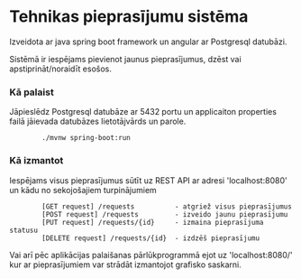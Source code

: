 # Tehnikas pieprasījumu sistēma
Izveidota ar java spring boot framework un angular ar Postgresql datubāzi.

Sistēmā ir iespējams pievienot jaunus pieprasījumus, dzēst vai apstiprināt/noraidīt esošos.

### Kā palaist
Jāpieslēdz Postgresql datubāze ar 5432 portu un applicaiton properties failā jāievada datubāzes lietotājvārds un parole.

            ./mvnw spring-boot:run



### Kā izmantot
Iespējams visus pieprasījumus sūtīt uz REST API ar adresi 'localhost:8080' un kādu no sekojošajiem turpinājumiem

            [GET request] /requests          - atgriež visus pieprasījumus
            [POST request] /requests         - izveido jaunu pieprasījumu
            [PUT request] /requests/{id}     - izmaina pieprasījuma statusu
            [DELETE request] /requests/{id}  - izdzēš pieprasījumu

Vai arī pēc aplikācijas palaišanas pārlūkprogrammā ejot uz 'localhost:8080/' kur ar pieprasījumiem var strādāt izmantojot grafisko saskarni.